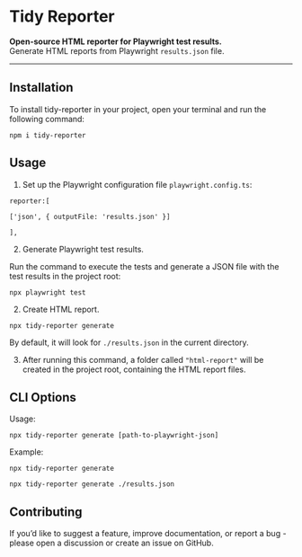 # Tidy Reporter
**Open-source HTML reporter for Playwright test results.**  
Generate HTML reports from Playwright `results.json` file.

---

## Installation

To install tidy-reporter in your project, open your terminal and run the following command:

`npm i tidy-reporter`

## Usage
1. Set up the Playwright configuration file `playwright.config.ts`:

`reporter:[`

  `['json', { outputFile: 'results.json' }]`

  `],`

2. Generate Playwright test results.

Run the command to execute the tests and generate a JSON file with the test results in the project root:

`npx playwright test`

2. Create HTML report.

`npx tidy-reporter generate`

By default, it will look for `./results.json` in the current directory.

3. After running this command, a folder called `"html-report"` will be created in the project root, containing the HTML report files.

## CLI Options

Usage:

  `npx tidy-reporter generate [path-to-playwright-json]`

Example:

  `npx tidy-reporter generate`

  `npx tidy-reporter generate ./results.json`

## Contributing
If you’d like to suggest a feature, improve documentation, or report a bug - please open a discussion or create an issue on GitHub.